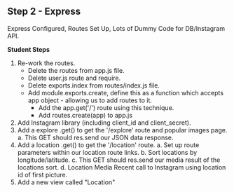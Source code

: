 ## Step 2 - Express

Express Configured, Routes Set Up, Lots of Dummy Code for DB/Instagram API.

__Student Steps__

1. Re-work the routes.
	- Delete the routes from app.js file. 
	- Delete user.js route and require.
	- Delete exports.index from routes/index.js file.
	- Add module.exports.create, define this as a function which accepts app object - allowing us to add routes to it.
        - Add the app.get('/') route using this technique.
        - Add routes.create(app) to app.js
2. Add Instagram library (including client_id and client_secret).
3. Add a explore .get() to get the '/explore' route and popular images page.
	a. This GET should res.send our JSON data response.
4. Add a location .get() to get the '/location' route.
	a. Set up route parameters within our location route links. 
	b. Sort locations by longitude/latitude.
	c. This GET should res.send our media result of the locations sort. 
	d. Location Media Recent call to Instagram using location id of first picture.
9. Add a new view called "Location"
